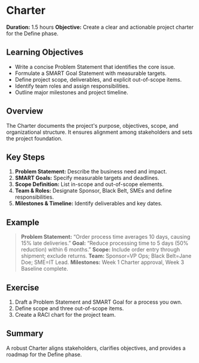 # Charter

**Duration:** 1.5 hours
**Objective:** Create a clear and actionable project charter for the Define phase.

## Learning Objectives
- Write a concise Problem Statement that identifies the core issue.
- Formulate a SMART Goal Statement with measurable targets.
- Define project scope, deliverables, and explicit out-of-scope items.
- Identify team roles and assign responsibilities.
- Outline major milestones and project timeline.

## Overview
The Charter documents the project's purpose, objectives, scope, and organizational structure. It ensures alignment among stakeholders and sets the project foundation.

## Key Steps
1. **Problem Statement:** Describe the business need and impact.
2. **SMART Goals:** Specify measurable targets and deadlines.
3. **Scope Definition:** List in-scope and out-of-scope elements.
4. **Team & Roles:** Designate Sponsor, Black Belt, SMEs and define responsibilities.
5. **Milestones & Timeline:** Identify deliverables and key dates.

## Example
> **Problem Statement:** “Order process time averages 10 days, causing 15% late deliveries.”
> **Goal:** “Reduce processing time to 5 days (50% reduction) within 6 months.”
> **Scope:** Include order entry through shipment; exclude returns.
> **Team:** Sponsor=VP Ops; Black Belt=Jane Doe; SME=IT Lead.
> **Milestones:** Week 1 Charter approval, Week 3 Baseline complete.

## Exercise
1. Draft a Problem Statement and SMART Goal for a process you own.
2. Define scope and three out-of-scope items.
3. Create a RACI chart for the project team.

## Summary
A robust Charter aligns stakeholders, clarifies objectives, and provides a roadmap for the Define phase.